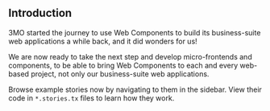 ## Introduction

3MO started the journey to use Web Components to build its business-suite web applications a while back, and it did wonders for us!

We are now ready to take the next step and develop micro-frontends and components,
to be able to bring Web Components to each and every web-based project, not only our business-suite web applications.

Browse example stories now by navigating to them in the sidebar.
View their code in `*.stories.tx` files to learn how they work.